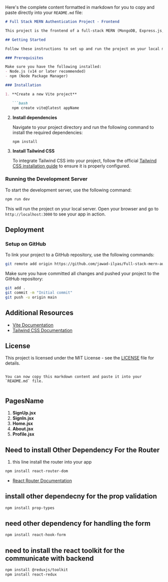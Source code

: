 Here's the complete content formatted in markdown for you to copy and paste directly into your `README.md` file:

```markdown
# Full Stack MERN Authentication Project - Frontend

This project is the frontend of a full-stack MERN (MongoDB, Express.js, React, Node.js) authentication application. The project is built using Vite, Tailwind CSS, and other modern technologies.

## Getting Started

Follow these instructions to set up and run the project on your local machine.

### Prerequisites

Make sure you have the following installed:
- Node.js (v14 or later recommended)
- npm (Node Package Manager)

### Installation

1. **Create a new Vite project**

   ```bash
   npm create vite@latest appName
   ```

2. **Install dependencies**

   Navigate to your project directory and run the following command to install the required dependencies:
   ```bash
   npm install
   ```

3. **Install Tailwind CSS**

   To integrate Tailwind CSS into your project, follow the official [Tailwind CSS installation guide](https://tailwindcss.com/docs/guides/vite) to ensure it is properly configured.

### Running the Development Server

To start the development server, use the following command:
```bash
npm run dev
```

This will run the project on your local server. Open your browser and go to `http://localhost:3000` to see your app in action.

## Deployment

### Setup on GitHub

To link your project to a GitHub repository, use the following commands:
```bash
git remote add origin https://github.com/jawad-ilyas/Full-stack-mern-auth-project-frondend-11-10-24-.git
```

Make sure you have committed all changes and pushed your project to the GitHub repository:
```bash
git add .
git commit -m "Initial commit"
git push -u origin main
```

## Additional Resources

- [Vite Documentation](https://vitejs.dev/guide/)
- [Tailwind CSS Documentation](https://tailwindcss.com/docs)

## License

This project is licensed under the MIT License - see the [LICENSE](LICENSE) file for details.
```

You can now copy this markdown content and paste it into your `README.md` file.


```
## PagesName

1. **SignUp.jsx**
2. **SignIn.jsx**
3. **Home.jsx**
4. **About.jsx**
5. **Profile.jsx**

## Need to install Other Dependency  For the Router 

1. this line install the router into your app 
```bash
npm install react-router-dom 
```

- [React Router Documentation](https://reactrouter.com/en/main/start/tutorial)


## install other dependecny for the prop validation 

```bash
npm install prop-types
```


## need other dependency for handling the form

```bash
npm install react-hook-form
```


## need to install the react toolkit for the communicate with backend 

```bash
npm install @reduxjs/toolkit
npm install react-redux
```